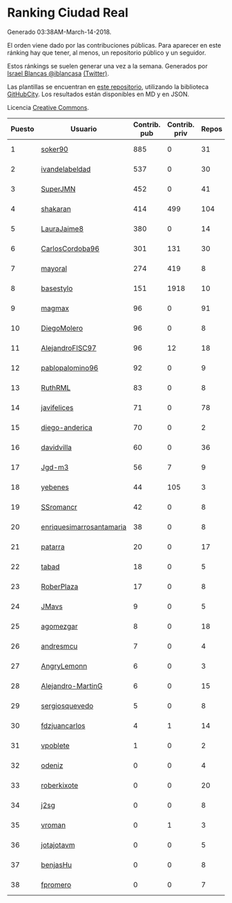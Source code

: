 # Ranking Ciudad Real

Generado 03:38AM-March-14-2018.

El orden viene dado por las contribuciones públicas. Para aparecer en este ránking hay que tener, al menos, un repositorio público y un seguidor.

Estos ránkings se suelen generar una vez a la semana. Generados por [Israel Blancas @iblancasa](https://github.com/iblancasa/) [(Twitter)](https://twitter.com/iblancasa).

Las plantillas se encuentran en [este repositorio](https://github.com/iblancasa/GH-Spanish-Ranking), utilizando la biblioteca [GitHubCity](https://github.com/iblancasa/GitHubCity). Los resultados están disponibles en MD y en JSON.

Licencia [Creative Commons](https://creativecommons.org/licenses/by/4.0/).

| Puesto   |  Usuario  | Contrib. pub | Contrib. priv |Repos| Followers | Desde |  Avatar  |
|----------|-----------|--------------|---------------|-----|-----------|-------|----------|
|1|[soker90](https://github.com/soker90)|885|0|31|4|2014-08-03|![soker90](https://avatars0.githubusercontent.com/u/8345188)|
|2|[ivandelabeldad](https://github.com/ivandelabeldad)|537|0|30|4|2014-12-27|![ivandelabeldad](https://avatars3.githubusercontent.com/u/10326536)|
|3|[SuperJMN](https://github.com/SuperJMN)|452|0|41|34|2012-12-23|![SuperJMN](https://avatars0.githubusercontent.com/u/3109851)|
|4|[shakaran](https://github.com/shakaran)|414|499|104|26|2008-06-19|![shakaran](https://avatars0.githubusercontent.com/u/14254)|
|5|[LauraJaime8](https://github.com/LauraJaime8)|380|0|14|4|2016-09-27|![LauraJaime8](https://avatars3.githubusercontent.com/u/22475540)|
|6|[CarlosCordoba96](https://github.com/CarlosCordoba96)|301|131|30|19|2016-09-28|![CarlosCordoba96](https://avatars3.githubusercontent.com/u/22503199)|
|7|[mayoral](https://github.com/mayoral)|274|419|8|31|2008-04-06|![mayoral](https://avatars0.githubusercontent.com/u/5371)|
|8|[basestylo](https://github.com/basestylo)|151|1918|10|9|2015-03-16|![basestylo](https://avatars1.githubusercontent.com/u/11503528)|
|9|[magmax](https://github.com/magmax)|96|0|91|40|2011-01-26|![magmax](https://avatars3.githubusercontent.com/u/584026)|
|10|[DiegoMolero](https://github.com/DiegoMolero)|96|0|8|8|2015-09-28|![DiegoMolero](https://avatars2.githubusercontent.com/u/14870400)|
|11|[AlejandroFISC97](https://github.com/AlejandroFISC97)|96|12|18|7|2017-02-19|![AlejandroFISC97](https://avatars2.githubusercontent.com/u/25884198)|
|12|[pablopalomino96](https://github.com/pablopalomino96)|92|0|9|4|2016-10-06|![pablopalomino96](https://avatars0.githubusercontent.com/u/22655548)|
|13|[RuthRML](https://github.com/RuthRML)|83|0|8|7|2016-09-28|![RuthRML](https://avatars0.githubusercontent.com/u/22493098)|
|14|[javifelices](https://github.com/javifelices)|71|0|78|14|2013-02-24|![javifelices](https://avatars3.githubusercontent.com/u/3685015)|
|15|[diego-anderica](https://github.com/diego-anderica)|70|0|2|4|2016-09-20|![diego-anderica](https://avatars3.githubusercontent.com/u/22325064)|
|16|[davidvilla](https://github.com/davidvilla)|60|0|36|15|2011-06-08|![davidvilla](https://avatars2.githubusercontent.com/u/838459)|
|17|[Jgd-m3](https://github.com/Jgd-m3)|56|7|9|2|2017-03-21|![Jgd-m3](https://avatars3.githubusercontent.com/u/26570829)|
|18|[yebenes](https://github.com/yebenes)|44|105|3|17|2011-10-08|![yebenes](https://avatars1.githubusercontent.com/u/1112888)|
|19|[SSromancr](https://github.com/SSromancr)|42|0|8|3|2017-02-27|![SSromancr](https://avatars1.githubusercontent.com/u/26056669)|
|20|[enriquesimarrosantamaria](https://github.com/enriquesimarrosantamaria)|38|0|8|3|2015-10-19|![enriquesimarrosantamaria](https://avatars0.githubusercontent.com/u/15198291)|
|21|[patarra](https://github.com/patarra)|20|0|17|4|2012-09-04|![patarra](https://avatars1.githubusercontent.com/u/2276101)|
|22|[tabad](https://github.com/tabad)|18|0|5|4|2012-08-20|![tabad](https://avatars2.githubusercontent.com/u/2183103)|
|23|[RoberPlaza](https://github.com/RoberPlaza)|17|0|8|3|2018-02-19|![RoberPlaza](https://avatars2.githubusercontent.com/u/36627781)|
|24|[JMavs](https://github.com/JMavs)|9|0|5|6|2015-09-11|![JMavs](https://avatars1.githubusercontent.com/u/14231017)|
|25|[agomezgar](https://github.com/agomezgar)|8|0|18|17|2015-02-18|![agomezgar](https://avatars0.githubusercontent.com/u/11057399)|
|26|[andresmcu](https://github.com/andresmcu)|7|0|4|2|2014-04-01|![andresmcu](https://avatars2.githubusercontent.com/u/7127924)|
|27|[AngryLemonn](https://github.com/AngryLemonn)|6|0|3|9|2014-02-19|![AngryLemonn](https://avatars2.githubusercontent.com/u/6731364)|
|28|[Alejandro-MartinG](https://github.com/Alejandro-MartinG)|6|0|15|4|2015-09-05|![Alejandro-MartinG](https://avatars2.githubusercontent.com/u/14140693)|
|29|[sergiosquevedo](https://github.com/sergiosquevedo)|5|0|8|14|2012-04-28|![sergiosquevedo](https://avatars3.githubusercontent.com/u/1688176)|
|30|[fdzjuancarlos](https://github.com/fdzjuancarlos)|4|1|14|2|2013-09-27|![fdzjuancarlos](https://avatars3.githubusercontent.com/u/5560118)|
|31|[vpoblete](https://github.com/vpoblete)|1|0|2|2|2012-08-23|![vpoblete](https://avatars1.githubusercontent.com/u/2203544)|
|32|[odeniz](https://github.com/odeniz)|0|0|4|2|2013-02-19|![odeniz](https://avatars2.githubusercontent.com/u/3634016)|
|33|[roberkixote](https://github.com/roberkixote)|0|0|20|4|2011-02-10|![roberkixote](https://avatars3.githubusercontent.com/u/610447)|
|34|[j2sg](https://github.com/j2sg)|0|0|8|2|2011-03-18|![j2sg](https://avatars3.githubusercontent.com/u/677220)|
|35|[vroman](https://github.com/vroman)|0|1|3|8|2009-01-09|![vroman](https://avatars3.githubusercontent.com/u/45230)|
|36|[jotajotavm](https://github.com/jotajotavm)|0|0|5|59|2013-12-10|![jotajotavm](https://avatars3.githubusercontent.com/u/6154935)|
|37|[benjasHu](https://github.com/benjasHu)|0|0|8|3|2014-09-28|![benjasHu](https://avatars2.githubusercontent.com/u/8950146)|
|38|[fpromero](https://github.com/fpromero)|0|0|7|2|2014-11-06|![fpromero](https://avatars3.githubusercontent.com/u/9592895)|
